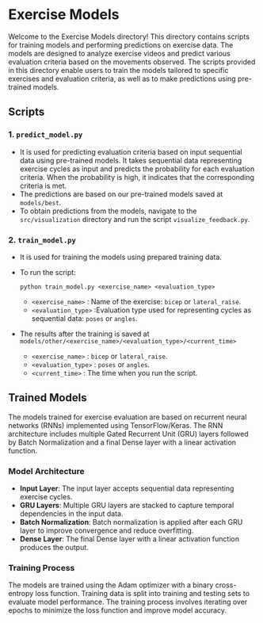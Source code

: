 # Exercise Models

Welcome to the Exercise Models directory! This directory contains scripts for training models and performing predictions on exercise data. 
The models are designed to analyze exercise videos and predict various evaluation criteria based on the movements observed.
The scripts provided in this directory enable users to train the models tailored to specific exercises and 
evaluation criteria, as well as to make predictions using pre-trained models.

## Scripts

### 1. `predict_model.py`
- It is used for predicting evaluation criteria based on input sequential data using pre-trained models. It takes sequential data representing
  exercise cycles as input and predicts the probability for each evaluation criteria. When the probability is high,
  it indicates that the corresponding criteria is met.
- The predictions are based on our pre-trained models saved at `models/best`.
- To obtain predictions from the models, navigate to the `src/visualization` directory and run the script `visualize_feedback.py`.

### 2. `train_model.py`
- It is used for training the models using prepared training data.
- To run the script:
  
  ```
  python train_model.py <exercise_name> <evaluation_type>
  ```
  - `<exercise_name>` : Name of the exercise: `bicep` or `lateral_raise`.
  - `<evaluation_type>` :Evaluation type used for representing cycles as sequential data: `poses` or `angles`.
- The results after the training is saved at `models/other/<exercise_name>/<evaluation_type>/<current_time>`
  - `<exercise_name>` : `bicep` or `lateral_raise`.
  - `<evaluation_type>` : `poses` or `angles`.
  - `<current_time>` : The time when you run the script.

## Trained Models

The models trained for exercise evaluation are based on recurrent neural networks (RNNs) implemented using TensorFlow/Keras. The RNN architecture includes multiple Gated Recurrent Unit (GRU) layers followed by Batch Normalization and a final Dense layer with a linear activation function.

### Model Architecture

- **Input Layer**: The input layer accepts sequential data representing exercise cycles.
- **GRU Layers**: Multiple GRU layers are stacked to capture temporal dependencies in the input data.
- **Batch Normalization**: Batch normalization is applied after each GRU layer to improve convergence and reduce overfitting.
- **Dense Layer**: The final Dense layer with a linear activation function produces the output.

### Training Process

The models are trained using the Adam optimizer with a binary cross-entropy loss function. Training data is split into training and testing sets to evaluate model performance. The training process involves iterating over epochs to minimize the loss function and improve model accuracy.

